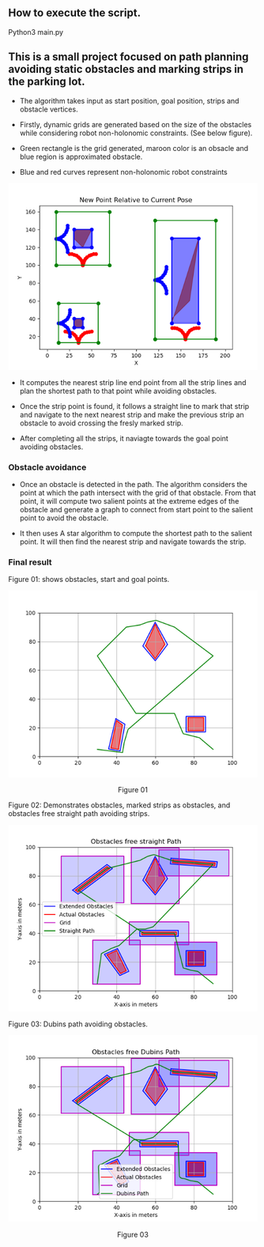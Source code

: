 ## How to execute the script.

Python3 main.py

## This is a small project focused on path planning avoiding static obstacles and marking strips in the parking lot.

- The algorithm takes input as start position, goal position, strips and obstacle vertices.

- Firstly, dynamic grids are generated based on the size of the obstacles while considering robot non-holonomic constraints. (See below figure).

- Green rectangle is the grid generated, maroon color is an obsacle and blue region is approximated obstacle.

- Blue and red curves represent non-holonomic robot constraints

![Getting Started](./Images/dynamic_grid.png)

- It computes the nearest strip line end point from all the strip lines and plan the shortest path to that point while avoiding obstacles.

- Once the strip point is found, it follows a straight line to mark that strip and navigate to the next nearest strip and make the previous strip an obstacle to avoid crossing the fresly marked strip. 

- After completing all the strips, it naviagte towards the goal point avoiding obstacles.

### Obstacle avoidance 

- Once an obstacle is detected in the path. The algorithm considers the point at which the path intersect with the grid of that obstacle. From that point, it will compute two salient points at the extreme edges of the obstacle and generate a graph to connect from start point to the salient point to avoid the obstacle. 

- It then uses A star algorithm to compute the shortest path to the salient point. It will then find the nearest strip and navigate towards the strip. 

### Final result

Figure 01: shows obstacles, start and goal points.

![Getting Started](./Images/obstacle.png)

<center> Figure 01 </center>


Figure 02: Demonstrates obstacles, marked strips as obstacles, and obstacles free straight path avoiding strips.


![Getting Started](./Images/straight_path.png)

Figure 03: Dubins path avoiding obstacles.


![Getting Started](./Images/dubins_path.png)

<center> Figure 03 </center>

